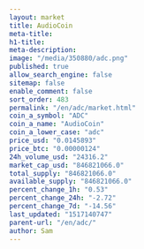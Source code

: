 ```yaml
---
layout: market
title: AudioCoin
meta-title: 
h1-title: 
meta-description: 
image: "/media/350880/adc.png"
published: true
allow_search_engine: false
sitemap: false
enable_comment: false
sort_order: 483
permalink: "/en/adc/market.html"
coin_a_symbol: "ADC"
coin_a_name: "AudioCoin"
coin_a_lower_case: "adc"
price_usd: "0.0145893"
price_btc: "0.00000124"
24h_volume_usd: "24316.2"
market_cap_usd: "846821066.0"
total_supply: "846821066.0"
available_supply: "846821066.0"
percent_change_1h: "0.53"
percent_change_24h: "-2.72"
percent_change_7d: "-14.56"
last_updated: "1517140747"
parent-url: "/en/adc/"
author: Sam
---
```


